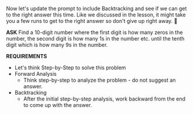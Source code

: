 Now let's update the prompt to include Backtracking and see if we can get to the right answer this time. Like we discussed in the lesson, it might take you a few runs to get to the right answer so don't give up right away. 🐶

__ASK__
Find a 10-digit number where the first digit is how many zeros in the number, the second digit is how many 1s in the number etc. until the tenth digit which is how many 9s in the number.

__REQUIREMENTS__
- Let's think Step-by-Step to solve this problem
- Forward Analysis
  - Think step-by-step to analyze the problem - do not suggest an answer.
- Backtracking
   - After the initial step-by-step analysis, work backward from the end to come up with the answer.